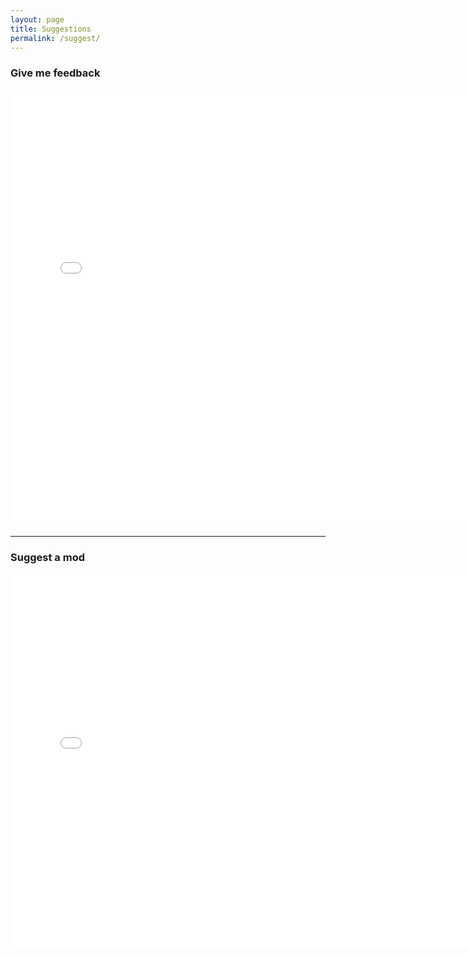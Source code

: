 ```yaml
---
layout: page
title: Suggestions
permalink: /suggest/
---
```


### Give me feedback

<iframe width="760" height="700" frameborder="0" marginheight="0" marginwidth="0"
        src="//secure.jotform.ca/form/43538809430256">Loading...</iframe>

---

### Suggest a mod

<iframe width="760" height="600" frameborder="0" marginheight="0" marginwidth="0"
        src="//secure.jotform.ca/form/43446060477254">Loading...</iframe>